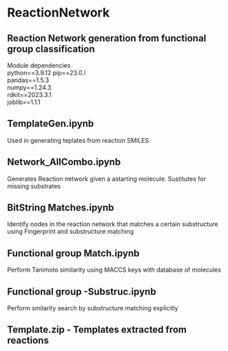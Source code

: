 # ReactionNetwork 
## Reaction Network generation from functional group classification <br />
Module dependencies <br />
python==3.9.12
pip==23.0.l<br />
pandas==1.5.3<br />
numpy==1.24.3<br />
rdkit==2023.3.1<br />
joblib==1.1.1 <br />

## TemplateGen.ipynb <br />
Used in generating teplates from reaction SMILES <br />
## Network_AllCombo.ipynb <br />
Generates Reaction network given a astarting molecule. Sustitutes for missing substrates <br />
## BitString Matches.ipynb <br />
Identify nodes in the reaction network that matches a certain substructure using Fingerprint and substructure matching
## Functional group Match.ipynb <br />
Perform Tanimoto similarity using MACCS keys with database of molecules <br />
## Functional group -Substruc.ipynb <br />
Perform smilarity search by substructure matching explicitly<br />

## Template.zip - Templates extracted from reactions<br />



